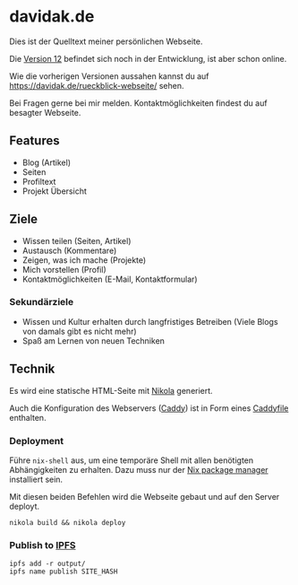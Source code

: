 # davidak.de

Dies ist der Quelltext meiner persönlichen Webseite.

Die [Version 12](https://github.com/davidak/davidak.de/milestones/12) befindet sich noch in der Entwicklung, ist aber schon online.

Wie die vorherigen Versionen aussahen kannst du auf https://davidak.de/rueckblick-webseite/ sehen.

Bei Fragen gerne bei mir melden. Kontaktmöglichkeiten findest du auf besagter Webseite.

## Features

- Blog (Artikel)
- Seiten
- Profiltext
- Projekt Übersicht

## Ziele

- Wissen teilen (Seiten, Artikel)
- Austausch (Kommentare)
- Zeigen, was ich mache (Projekte)
- Mich vorstellen (Profil)
- Kontaktmöglichkeiten (E-Mail, Kontaktformular)

### Sekundärziele

- Wissen und Kultur erhalten durch langfristiges Betreiben (Viele Blogs von damals gibt es nicht mehr)
- Spaß am Lernen von neuen Techniken

## Technik

Es wird eine statische HTML-Seite mit [Nikola](https://getnikola.com/) generiert.

Auch die Konfiguration des Webservers ([Caddy](https://caddyserver.com/)) ist in Form eines [Caddyfile](https://github.com/davidak/davidak.de/blob/master/files/Caddyfile) enthalten.

### Deployment

Führe `nix-shell` aus, um eine temporäre Shell mit allen benötigten Abhängigkeiten zu erhalten.
Dazu muss nur der [Nix package manager](https://nixos.org/nix/) installiert sein.

Mit diesen beiden Befehlen wird die Webseite gebaut und auf den Server deployt.

    nikola build && nikola deploy

### Publish to [IPFS](https://ipfs.io/)

    ipfs add -r output/
    ipfs name publish SITE_HASH
